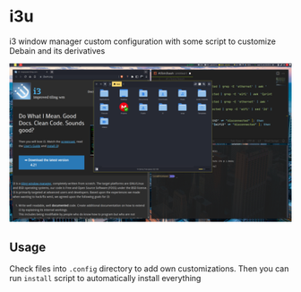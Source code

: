 # i3u

i3 window manager custom configuration with some script to customize Debain and its derivatives

![demo pic](extras/demo.png)

## Usage

Check files into `.config` directory to add own customizations. Then you can run `install` script to automatically install everything
